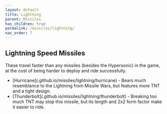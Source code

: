 ```yaml
---
layout: default
title: Lightning
parent: Missiles
has_children: true
permalink: /missiles/lightning/
nav_order: 7
---
```

**Lightning Speed Missiles**
---
These travel faster than any missiles (besides the Hypersonic) in the game, at the cost of being harder to deploy and ride successfully.

- [Hurricane](<actualurl>.github.io/missiles/lightning/hurricane) - Bears much resemblance to the Lightning from Missile Wars, but features more TNT and a tight design.
- [Thunderbolt](<actualurl>.github.io/missiles/lightning/thunderbolt) - Breaking too much TNT may stop this missile, but its length and 2x2 form factor make it easier to ride.